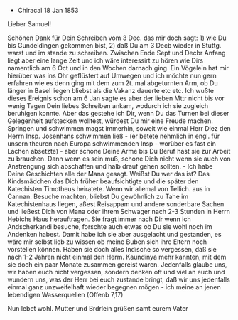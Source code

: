 + Chiracal 18 Jan 1853

Lieber Samuel!

Schönen Dank für Dein Schreiben vom 3 Dec. das mir doch sagt: 1) wie Du bis Gundeldingen gekommen bist, 2) daß Du am 3 Decb wieder in Stuttg. warst und im stande zu schreiben. Zwischen Ende Sept und Decbr Anfang liegt aber eine lange Zeit und ich wäre interessirt zu hören wie Dirs namentlich am 6 Oct und in den Wochen darnach ging. Ein Vögelein hat mir hierüber was ins Ohr geflüstert auf Umwegen und ich möchte nun gern erfahren wie es denn ging mit dem zum 2t. mal abgeturnten Arm, ob Du länger in Basel liegen bliebst als die Vakanz dauerte etc etc. Ich wußte dieses Ereignis schon am 6 Jan sagte es aber der lieben Mttr nicht bis vor wenig Tagen Dein liebes Schreiben ankam, wodurch ich sie zugleich beruhigen konnte. Aber das gestehe ich Dir, wenn Du das Turnen bei dieser Gelegenheit aufstecken wolltest, würdest Du mir eine Freude machen. Springen und schwimmen magst immerhin, soweit wie einmal Herr Diez den Herrn Insp. Josenhans schwimmen ließ - (er betete nehmlich in engl. für unsern theuren nach Europa schwimmenden Insp - worüber es fast ein Lachen absetzte) - aber schone Deine Arme bis Du Beruf hast sie zur Arbeit zu brauchen. Dann wenn es sein muß, schone Dich nicht wenn sie auch von Anstrengung sich abschaffen und halb drauf gehen sollten. - Ich habe Deine Geschichten alle der Mana gesagt. Weißst Du wer das ist? Das Kindsmädchen das Dich früher beaufsichtigte und die später den Katechisten Timotheus heiratete. Wenn wir allemal von Tellich. aus in Cannan. Besuche machten, bliebst Du gewöhnlich zu Tahe im Katechistenhaus liegen, aßest Reisappam und andere sonderbare Sachen und ließest Dich von Mana oder ihrem Schwager nach 2-3 Stunden in Herrn Hebichs Haus herauftragen. Sie fragt immer nach Dir wenn ich Andscherkandi besuche, forschte auch etwas ob Du sie wohl noch im Andenken habest. Damit habe ich sie aber ausgelacht und gestanden, es wäre mir selbst lieb zu wissen ob meine Buben sich ihre Eltern noch vorstellen können. Haben sie doch alles Indische so vergessen, daß sie nach 1-2 Jahren nicht einmal den Herm. Kaundinya mehr kannten, mit dem sie doch ein paar Monate zusammen gereist waren. Jedenfalls glaube uns, wir haben euch nicht vergessen, sondern denken oft und viel an euch und wundern uns, was der Herr bei euch zustande bringt, daß wir uns jedenfalls einmal ganz unzweifelhaft wieder begegnen mögen - ich meine an jenen lebendigen Wasserquellen (Offenb 7,17)

Nun lebet wohl. Mutter und Brdrlein grüßen samt eurem
 Vater

